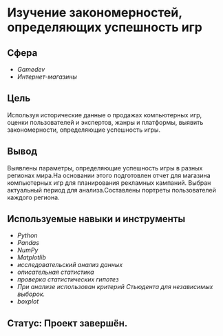 # Изучение закономерностей, определяющих успешность игр

## Сфера
- *Gamedev*
- *Интернет-магазины*

## Цель
Используя исторические данные о продажах компьютерных игр, оценки пользователей и экспертов, жанры и платформы, выявить закономерности, определяющие успешность игры.

## Вывод

Выявлены параметры, определяющие успешность игры в разных регионах мира.На основании этого подготовлен отчет для магазина компьютерных игр для планирования рекламных кампаний.
Выбран актуальный период для анализа.Составлены портреты пользователей каждого региона.

## Используемые навыки и инструменты
- *Python*
- *Pandas*
- *NumPy*
- *Matplotlib*
- *исследовательский анализ данных*
- *описательная статистика*
- *проверка статистических гипотез*
- *При анализе использован критерий Стьюдента для независимых выборок.*
- *boxplot* 

## Статус: Проект завершён.




